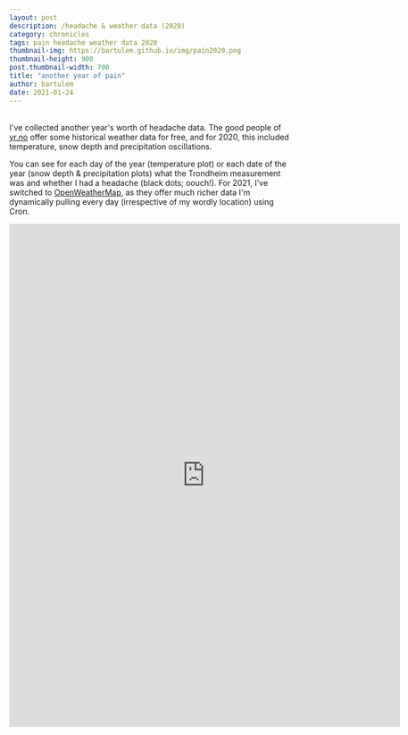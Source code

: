 ```yaml
---
layout: post
description: /headache & weather data (2020)
category: chronicles
tags: pain headache weather data 2020
thumbnail-img: https://bartulem.github.io/img/pain2020.png
thumbnail-height: 900
post.thumbnail-width: 700
title: "another year of pain"
author: bartulem
date: 2021-01-24
---
```

<br/>
I've collected another year's worth of headache data. The good people of <a href="https://www.yr.no/" target="_blank">yr.no</a> offer some historical weather data for free, and for 2020, this included temperature, snow depth and precipitation oscillations.

You can see for each day of the year (temperature plot) or each date of the year (snow depth & precipitation plots) what the Trondheim measurement was and whether I had a headache (black dots; oouch!). For 2021, I've switched to <a href="https://openweathermap.org/" target="_blank">OpenWeatherMap</a>, as they offer much richer data I'm dynamically pulling every day (irrespective of my wordly location) using Cron.

<p class="text-center">
  <iframe src="https://chart-studio.plot.ly/~bartulm/276" width="700" height="900" align="left" frameborder="0" scrolling="no"></iframe>
</p>
